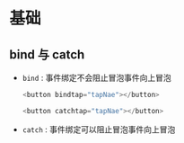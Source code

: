 # 基础

## bind 与 catch

  - `bind` : 事件绑定不会阻止冒泡事件向上冒泡

    ```javascript
    <button bindtap="tapNae"></button>

    ```

    ```javascript
    <button catchtap="tapNae"></button>

    ```

  - `catch` : 事件绑定可以阻止冒泡事件向上冒泡
